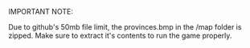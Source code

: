 IMPORTANT NOTE:

Due to github's 50mb file limit, the provinces.bmp in the /map folder is zipped. Make sure to extract it's contents to run the game properly.
